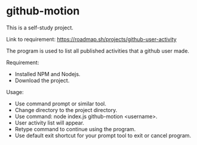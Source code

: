 # github-motion

This is a self-study project.

Link to requirement: https://roadmap.sh/projects/github-user-activity

The program is used to list all published activities that a github user made.

Requirement: 
  - Installed NPM and Nodejs.
  - Download the project.

Usage:
  - Use command prompt or similar tool.
  - Change directory to the project directory.
  - Use command: node index.js github-motion \<username\>.
  - User activity list will appear.
  - Retype command to continue using the program.
  - Use default exit shortcut for your prompt tool to exit or cancel program.
